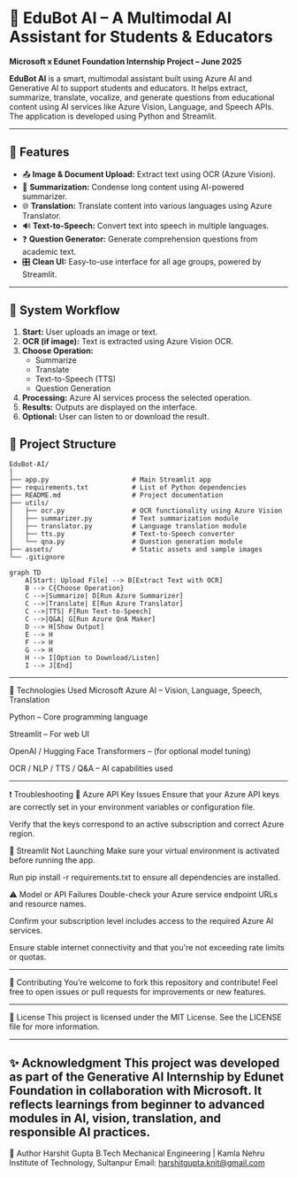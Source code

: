 # 🤖 EduBot AI – A Multimodal AI Assistant for Students & Educators

**Microsoft x Edunet Foundation Internship Project – June 2025**

**EduBot AI** is a smart, multimodal assistant built using Azure AI and Generative AI to support students and educators. It helps extract, summarize, translate, vocalize, and generate questions from educational content using AI services like Azure Vision, Language, and Speech APIs. The application is developed using Python and Streamlit.

---

## 🎯 Features

- 📤 **Image & Document Upload:** Extract text using OCR (Azure Vision).
- 🧠 **Summarization:** Condense long content using AI-powered summarizer.
- 🌐 **Translation:** Translate content into various languages using Azure Translator.
- 🔊 **Text-to-Speech:** Convert text into speech in multiple languages.
- ❓ **Question Generator:** Generate comprehension questions from academic text.
- 🎛️ **Clean UI:** Easy-to-use interface for all age groups, powered by Streamlit.

---
## 🧠 System Workflow

1. **Start:** User uploads an image or text.
2. **OCR (if image):** Text is extracted using Azure Vision OCR.
3. **Choose Operation:**
   - Summarize
   - Translate
   - Text-to-Speech (TTS)
   - Question Generation
4. **Processing:** Azure AI services process the selected operation.
5. **Results:** Outputs are displayed on the interface.
6. **Optional:** User can listen to or download the result.


## 📁 Project Structure

```plaintext
EduBot-AI/
│
├── app.py                     # Main Streamlit app
├── requirements.txt           # List of Python dependencies
├── README.md                  # Project documentation
├── utils/
│   ├── ocr.py                 # OCR functionality using Azure Vision
│   ├── summarizer.py          # Text summarization module
│   ├── translator.py          # Language translation module
│   ├── tts.py                 # Text-to-Speech converter
│   └── qna.py                 # Question generation module
├── assets/                    # Static assets and sample images
└── .gitignore
```
```mermaid
graph TD
    A[Start: Upload File] --> B[Extract Text with OCR]
    B --> C{Choose Operation}
    C -->|Summarize| D[Run Azure Summarizer]
    C -->|Translate| E[Run Azure Translator]
    C -->|TTS| F[Run Text-to-Speech]
    C -->|Q&A| G[Run Azure QnA Maker]
    D --> H[Show Output]
    E --> H
    F --> H
    G --> H
    H --> I[Option to Download/Listen]
    I --> J[End]
```

---
🧩 Technologies Used
Microsoft Azure AI – Vision, Language, Speech, Translation

Python – Core programming language

Streamlit – For web UI

OpenAI / Hugging Face Transformers – (for optional model tuning)

OCR / NLP / TTS / Q&A – AI capabilities used

---

❗ Troubleshooting
🔑 Azure API Key Issues
Ensure that your Azure API keys are correctly set in your environment variables or configuration file.

Verify that the keys correspond to an active subscription and correct Azure region.

🚫 Streamlit Not Launching
Make sure your virtual environment is activated before running the app.

Run pip install -r requirements.txt to ensure all dependencies are installed.

⚠️ Model or API Failures
Double-check your Azure service endpoint URLs and resource names.

Confirm your subscription level includes access to the required Azure AI services.

Ensure stable internet connectivity and that you're not exceeding rate limits or quotas.

---

🤝 Contributing
You’re welcome to fork this repository and contribute!
Feel free to open issues or pull requests for improvements or new features.

---

📄 License
This project is licensed under the MIT License. See the LICENSE file for more information.

---

✨ Acknowledgment
This project was developed as part of the Generative AI Internship by Edunet Foundation in collaboration with Microsoft.
It reflects learnings from beginner to advanced modules in AI, vision, translation, and responsible AI practices.
---

📌 Author
Harshit Gupta
B.Tech Mechanical Engineering | Kamla Nehru Institute of Technology, Sultanpur
Email: harshitgupta.knit@gmail.com






